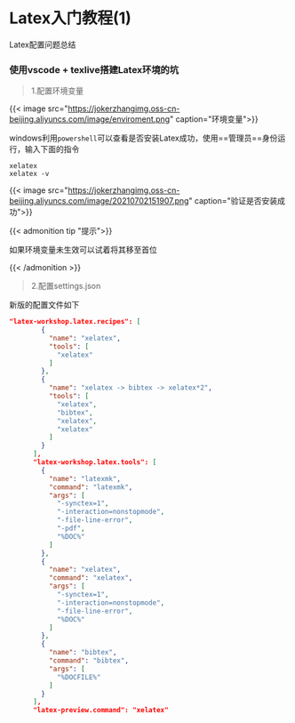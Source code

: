 # Latex入门教程(1)


Latex配置问题总结
<!--more-->

### 使用vscode + texlive搭建Latex环境的坑

> 1.配置环境变量

{{< image src="https://jokerzhangimg.oss-cn-beijing.aliyuncs.com/image/enviroment.png" caption="环境变量">}}

windows利用`powershell`可以查看是否安装Latex成功，使用==管理员==身份运行，输入下面的指令

```
xelatex 
xelatex -v
```

{{< image src="https://jokerzhangimg.oss-cn-beijing.aliyuncs.com/image/20210702151907.png" caption="验证是否安装成功">}}

{{< admonition tip "提示">}}

如果环境变量未生效可以试着将其移至首位

{{< /admonition >}}

> 2.配置settings.json

新版的配置文件如下

```json
"latex-workshop.latex.recipes": [
        {
          "name": "xelatex",
          "tools": [
            "xelatex"
          ]
        },
        {
          "name": "xelatex -> bibtex -> xelatex*2",
          "tools": [
            "xelatex",
            "bibtex",
            "xelatex",
            "xelatex"
          ]
        }
      ],
      "latex-workshop.latex.tools": [
        {
          "name": "latexmk",
          "command": "latexmk",
          "args": [
            "-synctex=1",
            "-interaction=nonstopmode",
            "-file-line-error",
            "-pdf",
            "%DOC%"
          ]
        },
        {
          "name": "xelatex",
          "command": "xelatex",
          "args": [
            "-synctex=1",
            "-interaction=nonstopmode",
            "-file-line-error",
            "%DOC%"
          ]
        },
        {
          "name": "bibtex",
          "command": "bibtex",
          "args": [
            "%DOCFILE%"
          ]
        }
      ],
      "latex-preview.command": "xelatex"
```

